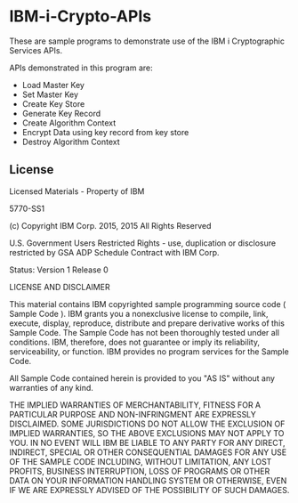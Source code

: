 # IBM-i-Crypto-APIs
<p>These are sample programs to demonstrate use of the IBM i Cryptographic Services APIs.</p>
<p>APIs demonstrated in this program are:</p>
<ul>
  <li>Load Master Key</li>
  <li>Set Master Key</li>
  <li>Create Key Store</li>
  <li>Generate Key Record</li>
  <li>Create Algorithm Context</li>
  <li>Encrypt Data using key record from key store</li>
  <li>Destroy Algorithm Context</li>
</ul>


License
-------

Licensed Materials - Property of IBM

5770-SS1

(c) Copyright IBM Corp. 2015, 2015 All Rights Reserved

U.S. Government Users Restricted Rights - use, duplication or disclosure restricted by GSA ADP Schedule Contract with IBM Corp.

Status: Version 1 Release 0

LICENSE AND DISCLAIMER

This material contains IBM copyrighted sample programming source code ( Sample Code ). IBM grants you a nonexclusive license to compile, link, execute, display, reproduce, distribute and prepare derivative works of this Sample Code.  The Sample Code has not been thoroughly tested under all conditions.  IBM, therefore, does not guarantee or imply its reliability, serviceability, or function. IBM provides no program services for the Sample Code.

All Sample Code contained herein is provided to you "AS IS" without any warranties of any kind. 

THE IMPLIED WARRANTIES OF MERCHANTABILITY, FITNESS FOR A PARTICULAR PURPOSE AND NON-INFRINGMENT ARE EXPRESSLY DISCLAIMED. SOME JURISDICTIONS DO NOT ALLOW THE EXCLUSION OF IMPLIED WARRANTIES, SO THE ABOVE EXCLUSIONS MAY NOT APPLY TO YOU.  IN NO EVENT WILL IBM BE LIABLE TO ANY PARTY FOR ANY DIRECT, INDIRECT, SPECIAL OR OTHER CONSEQUENTIAL DAMAGES FOR ANY USE OF THE SAMPLE CODE INCLUDING, WITHOUT LIMITATION, ANY LOST PROFITS, BUSINESS INTERRUPTION, LOSS OF PROGRAMS OR OTHER DATA ON YOUR INFORMATION HANDLING SYSTEM OR OTHERWISE, EVEN IF WE ARE EXPRESSLY ADVISED OF THE POSSIBILITY OF SUCH DAMAGES.


